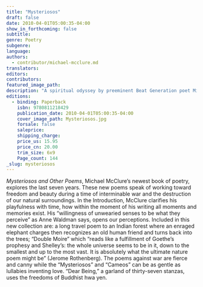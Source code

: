```yaml
---
title: "Mysteriosos"
draft: false
date: 2010-04-01T05:00:35-04:00
show_in_forthcoming: false
subtitle:
genre: Poetry
subgenre:
language:
authors:
  - contributor/michael-mcclure.md
translators:
editors:
contributors:
featured_image_path:
description: "A spiritual odyssey by preeminent Beat Generation poet Michael McClure. "
editions:
  - binding: Paperback
    isbn: 9780811218429
    publication_date: 2010-04-01T05:00:35-04:00
    cover_image_path: Mysteriosos.jpg
    forsale: false
    saleprice:
    shipping_charge:
    price_us: 15.95
    price_cn: 20.00
    trim_size: 6x9
    Page_count: 144
_slug: mysteriosos
---
```


_Mysteriosos and Other Poems_, Michael McClure’s newest book of poetry, explores the last seven years. These new poems speak of working toward freedom and beauty during a time of interminable war and the destruction of our natural surroundings. In the Introduction, McClure clarifies his playfulness with time, how within the moment of his writing all moments and memories exist. His “willingness of unwearied senses to be what they perceive” as Anne Waldman says, opens our perceptions. Included in this new collection are: a long travel poem to an Indian forest where an enraged elephant charges then recognizes an old human friend and turns back into the trees; “Double Moire” which “reads like a fulfillment of Goethe’s prophesy and Shelley’s: the whole universe seems to be in it, down to the smallest and up to the most vast. It is absolutely what the ultimate nature poem might be” (Jerome Rothenberg). The poems against war are fierce and canny while the “Mysteriosos” and “Cameos” can be as gentle as lullabies inventing love. “Dear Being,” a garland of thirty-seven stanzas, uses the freedoms of Buddhist hwa yen.


